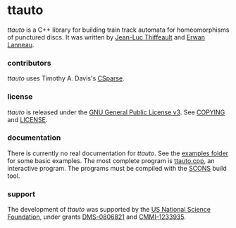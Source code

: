 # ttauto

*ttauto* is a C++ library for building train track automata for homeomorphisms of punctured discs.  It was written by [Jean-Luc Thiffeault][1] and [Erwan Lanneau][2].

### contributors

*ttauto* uses Timothy A. Davis's [CSparse][3].

### license

*ttauto* is released under the [GNU General Public License v3][4].  See [COPYING][5] and [LICENSE][6].

### documentation

There is currently no real documentation for *ttauto*.  See the [examples folder][7] for some basic examples.  The most complete program is [ttauto.cpp][8], an interactive program.  The programs must be compiled with the [SCONS][9] build tool.

### support

The development of *ttauto* was supported by the [US National Science Foundation][10], under grants [DMS-0806821][11] and [CMMI-1233935][12].

[1]: http://www.math.wisc.edu/~jeanluc/
[2]: http://www-fourier.ujf-grenoble.fr/~lanneau/
[3]: http://www.suitesparse.com
[4]: http://www.gnu.org/licenses/gpl-3.0.html
[5]: http://bitbucket.org/jeanluc/ttauto/raw/tip/COPYING
[6]: http://bitbucket.org/jeanluc/ttauto/raw/tip/LICENSE
[7]: http://bitbucket.org/jeanluc/ttauto/raw/tip/examples
[8]: http://bitbucket.org/jeanluc/ttauto/raw/tip/examples/ttauto.cpp
[9]: http://www.scons.org
[10]: http://www.nsf.gov
[11]: http://www.nsf.gov/awardsearch/showAward?AWD_ID=0806821
[12]: http://www.nsf.gov/awardsearch/showAward?AWD_ID=1233935
